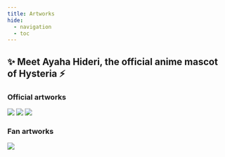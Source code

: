 ```yaml
---
title: Artworks
hide:
  - navigation
  - toc
---
```


## ✨ Meet Ayaha Hideri, the official anime mascot of Hysteria ⚡️

### Official artworks

<div class="artworks-gal">
    <img src="/assets/artworks/hc_name.png">
    <img src="/assets/artworks/hc_q.png">
    <img src="/assets/artworks/ebiblue.png">
</div>

### Fan artworks

<div class="artworks-gal">
    <img src="/assets/artworks/tonyzhang.png">
</div>

